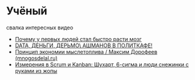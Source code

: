  # Учёный

 свалка интересных видео


 * [Почему у первых людей стал быстро расти мозг](https://www.youtube.com/watch?v=9NbKQk-2EzI)
 * [DATA, ДЕНЬГИ, ДЕРЬМО\ АШМАНОВ В ПОЛИТКАФЕ!](https://www.youtube.com/watch?v=Ixv3-FnoHrc)
 * [Принцип экономии мыслетоплива / Максим Дорофеев (mnogosdelal.ru)](https://www.youtube.com/watch?v=fWR5SFhBUWc)
 * [Измерения в Scrum и Kanban: Шухарт, 6-сигма и люди снежинки с руками из жопы](https://www.youtube.com/watch?v=VPDJXngp2bM)
 